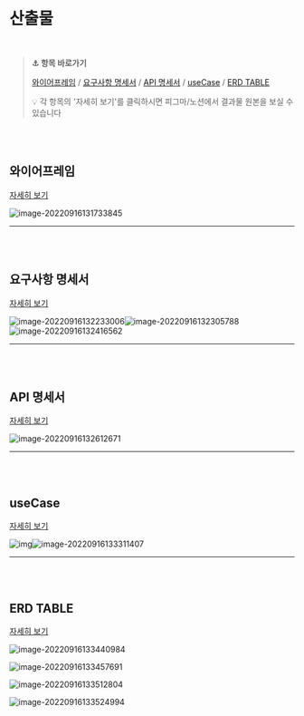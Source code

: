 # 산출물

<br>


> **:anchor: 항목 바로가기** 
>
>  [와이어프레임](#와이어프레임)  / [요구사항 명세서](#요구사항-명세서) / [API 명세서](#API-명세서) / [useCase](#useCase) / [ERD TABLE](#ERD-TABLE)
>
> 
>
>  :bulb: 각 항목의 '자세히 보기'를 클릭하시면 피그마/노션에서 결과물 원본을 보실 수 있습니다

<br><br>

## 와이어프레임

[자세히 보기](https://www.figma.com/file/1DAfzAuFRHALsh26uvBEQM/Enimal?node-id=0%3A1)

![image-20220916131733845](README.assets/image-20220916131733845.png)

---

<br>

<br>

##  요구사항 명세서

[자세히 보기](https://www.notion.so/5d15d6756c8e403d99c678029aae486b)

![image-20220916132233006](README.assets/image-20220916132233006.png)![image-20220916132305788](README.assets/image-20220916132305788.png)![image-20220916132416562](README.assets/image-20220916132416562.png)

---

<br>

<br>

## API 명세서

[자세히 보기](https://www.notion.so/API-34f75d27e1f5472083b64a4d0953c459)

![image-20220916132612671](README.assets/image-20220916132612671.png)

---

<br>

<br>

## useCase

[자세히 보기](https://www.notion.so/ERD-useCase-69e6c52a95c4440ab46a93880c2a4c62)



![img](README.assets/useCase.png)![image-20220916133311407](README.assets/image-20220916133311407.png)

---

<br>

<br>

##  ERD TABLE

[자세히 보기](https://www.notion.so/ERD-useCase-69e6c52a95c4440ab46a93880c2a4c62)

![image-20220916133440984](README.assets/image-20220916133440984.png)

![image-20220916133457691](README.assets/image-20220916133457691.png)

![image-20220916133512804](README.assets/image-20220916133512804.png)

![image-20220916133524994](README.assets/image-20220916133524994.png)
